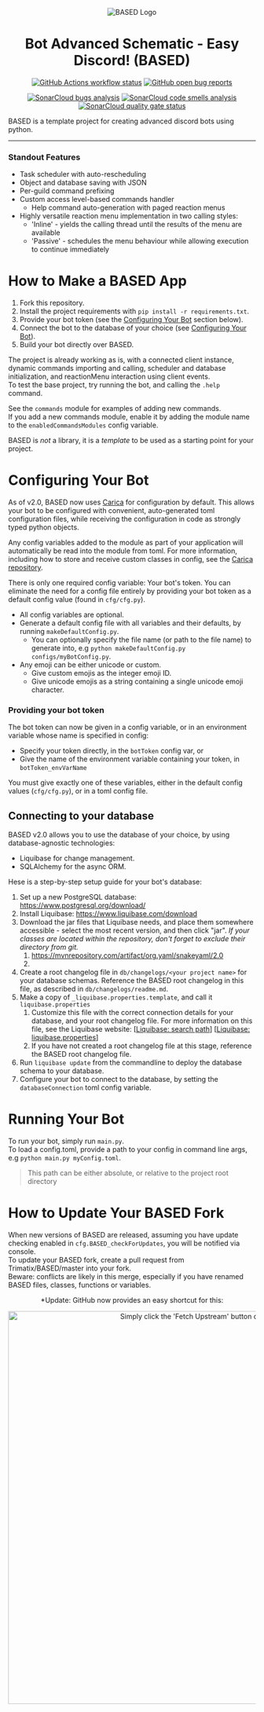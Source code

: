 <p align="center">
  <img
    src="https://i.imgur.com/7SMgF0t.png"
    alt="BASED Logo"
  />
</p>
<h1 align="center">Bot Advanced Schematic - Easy Discord! (BASED)</h1>
<p align="center">
  <a href="https://github.com/Trimatix/BASED/actions"
    ><img
      src="https://img.shields.io/github/workflow/status/Trimatix/BASED/BASED"
      alt="GitHub Actions workflow status"
  /></a>
  <a href="https://github.com/Trimatix/BASED/labels/bug"
    ><img
      src="https://img.shields.io/github/issues-search?color=eb4034&label=bugs&query=repo%3ATrimatix%2FBASED%20is%3Aopen%20label%3Abug"
      alt="GitHub open bug reports"
  /></a>
</p>
<p align="center">
  <a href="https://sonarcloud.io/dashboard?id=Trimatix_BASED"
    ><img
      src="https://sonarcloud.io/api/project_badges/measure?project=Trimatix_BASED&metric=bugs"
      alt="SonarCloud bugs analysis"
  /></a>
  <a href="https://sonarcloud.io/dashboard?id=Trimatix_BASED"
    ><img
      src="https://sonarcloud.io/api/project_badges/measure?project=Trimatix_BASED&metric=code_smells"
      alt="SonarCloud code smells analysis"
  /></a>
  <a href="https://sonarcloud.io/dashboard?id=Trimatix_BASED"
    ><img
      src="https://sonarcloud.io/api/project_badges/measure?project=Trimatix_BASED&metric=alert_status"
      alt="SonarCloud quality gate status"
  /></a>
</p>

BASED is a template project for creating advanced discord bots using python.

<hr>

### Standout Features

- Task scheduler with auto-rescheduling
- Object and database saving with JSON
- Per-guild command prefixing
- Custom access level-based commands handler
  - Help command auto-generation with paged reaction menus
- Highly versatile reaction menu implementation in two calling styles:
  - 'Inline' - yields the calling thread until the results of the menu are available
  - 'Passive' - schedules the menu behaviour while allowing execution to continue immediately

# How to Make a BASED App

1. Fork this repository.
2. Install the project requirements with `pip install -r requirements.txt`.
3. Provide your bot token (see the [Configuring Your Bot](https://github.com/Trimatix/BASED#configuring-your-bot) section below).
4. Connect the bot to the database of your choice (see [Configuring Your Bot](https://github.com/Trimatix/BASED#configuring-your-bot)).
5. Build your bot directly over BASED.

The project is already working as is, with a connected client instance, dynamic commands importing and calling, scheduler and database initialization, and reactionMenu interaction using client events.<br>
To test the base project, try running the bot, and calling the `.help` command.

See the `commands` module for examples of adding new commands.<br>
If you add a new commands module, enable it by adding the module name to the `enabledCommandsModules` config variable.

BASED is *not* a library, it is a *template* to be used as a starting point for your project.

# Configuring Your Bot

As of v2.0, BASED now uses [Carica](https://pypi.org/project/carica/) for configuration by default. This allows your bot to be configured with convenient, auto-generated toml configuration files, while receiving the configuration in code as strongly typed python objects.

Any config variables added to the module as part of your application will automatically be read into the module from toml. For more information, including how to store and receive custom classes in config, see the [Carica repository](https://github.com/Trimatix/Carica).

There is only one required config variable: Your bot's token. You can eliminate the need for a config file entirely by providing your bot token as a default config value (found in `cfg/cfg.py`).

- All config variables are optional.
- Generate a default config file with all variables and their defaults, by running `makeDefaultConfig.py`.
  - You can optionally specify the file name (or path to the file name) to generate into, e.g `python makeDefaultConfig.py configs/myBotConfig.py`.
- Any emoji can be either unicode or custom.
  - Give custom emojis as the integer emoji ID.
  - Give unicode emojis as a string containing a single unicode emoji character.

### Providing your bot token

The bot token can now be given in a config variable, or in an environment variable whose name is specified in config:
- Specify your token directly, in the `botToken` config var, or
- Give the name of the environment variable containing your token, in `botToken_envVarName`

You must give exactly one of these variables, either in the default config values (`cfg/cfg.py`), or in a toml config file.

## Connecting to your database

BASED v2.0 allows you to use the database of your choice, by using database-agnostic technologies:
- Liquibase for change management.
- SQLAlchemy for the async ORM.

Hese is a step-by-step setup guide for your bot's database:

1. Set up a new PostgreSQL database: https://www.postgresql.org/download/
2. Install Liquibase: https://www.liquibase.com/download
3. Download the jar files that Liquibase needs, and place them somewhere accessible - select the most recent version, and then click "jar".
   *If your classes are located within the repository, don't forget to exclude their directory from git.*
   1. https://mvnrepository.com/artifact/org.yaml/snakeyaml/2.0
   2. 
4. Create a root changelog file in `db/changelogs/<your project name>` for your database schemas.
   Reference the BASED root changelog in this file, as described in `db/changelogs/readme.md`.
5. Make a copy of `_liquibase.properties.template`, and call it `liquibase.properties`
   1. Customize this file with the correct connection details for your database, and your root changelog file.
      For more information on this file, see the Liquibase website: [[Liquibase: search path](https://docs.liquibase.com/concepts/changelogs/how-liquibase-finds-files.html)] [[Liquibase: liquibase.properties](https://docs.liquibase.com/concepts/connections/creating-config-properties.html?Highlight=liquibase.properties)]
   2. If you have not created a root changelog file at this stage, reference the BASED root changelog file.
6. Run `liquibase update` from the commandline to deploy the database schema to your database.
7. Configure your bot to connect to the database, by setting the `databaseConnection` toml config variable.

# Running Your Bot

To run your bot, simply run `main.py`.<br>
To load a config.toml, provide a path to your config in command line args, e.g `python main.py myConfig.toml`.
> This path can be either absolute, or relative to the project root directory


# How to Update Your BASED Fork

When new versions of BASED are released, assuming you have update checking enabled in `cfg.BASED_checkForUpdates`, you will be notified via console.<br>
To update your BASED fork, create a pull request from Trimatix/BASED/master into your fork.<br>
Beware: conflicts are likely in this merge, especially if you have renamed BASED files, classes, functions or variables.

<p align="center">
  *Update: GitHub now provides an easy shortcut for this:
</p>
<p align="center">
  <img
    src="https://i.imgur.com/Tt5JFsT.jpg"
    alt="Simply click the 'Fetch Upstream' button on your repo."
    width=800
  />
</p>
